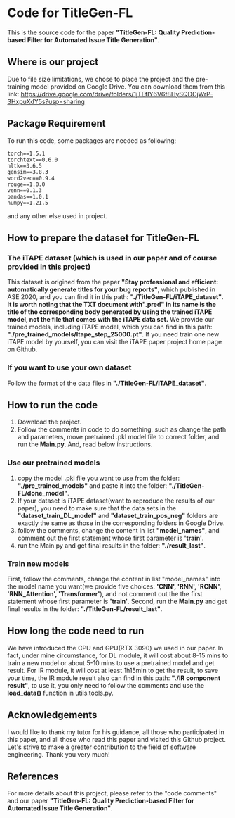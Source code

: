 # Code for TitleGen-FL

This is the source code for the paper **"TitleGen-FL: Quality Prediction-based Filter for Automated Issue Title Generation"**.

## Where is our project

Due to file size limitations, we chose to place the project and the pre-training model provided on Google Drive. You can download them from this link:
https://drive.google.com/drive/folders/1jTEfIY6V6f8HySQDCjWrP-3HxpuXdY5s?usp=sharing

## Package Requirement

To run this code, some packages are needed as following:
```
torch==1.5.1
torchtext==0.6.0
nltk==3.6.5
gensim==3.8.3
word2vec==0.9.4
rouge==1.0.0
venn==0.1.3
pandas==1.0.1
numpy==1.21.5
```
and any other else used in project.

## How to prepare the dataset for TitleGen-FL

### The iTAPE dataset (which is used in our paper and of course provided in this project)

This dataset is origined from the paper **"Stay professional and efficient: automatically generate titles for your bug reports"**, which published in ASE 2020, and you can find it in this path: **"./TitleGen-FL/iTAPE_dataset"**. **It is worth noting that the TXT document with".pred" in its name is the title of the corresponding body generated by using the trained iTAPE model, not the file that comes with the iTAPE data set.** We provide our trained models, including iTAPE model, which you can find in this path: **"./pre_trained_models/Itape_step_25000.pt"**. If you need train one new iTAPE model by yourself, you can visit the iTAPE paper project home page on Github.

### If you want to use your own dataset

Follow the format of the data files in **"./TitleGen-FL/iTAPE_dataset"**.

## How to run the code

1. Download the project.
2. Follow the comments in code to do something, such as change the path and parameters, move pretrained .pkl model file to correct folder, and run the **Main.py**.
And, read below instructions. 

### Use our pretrained models
1. copy the model .pkl file you want to use from the folder: **"./pre_trained_models"** and paste it into the folder: **"./TitleGen-FL/done_model"**.
2. If your dataset is iTAPE dataset(want to reproduce the results of our paper), you need to make sure that the data sets in the **"dataset_train_DL_model"** and **"dataset_train_pos_neg"** folders are exactly the same as those in the corresponding folders in Google Drive.
3. follow the comments, change the content in list **"model_names"**, and comment out the first statement whose first parameter is **'train'**.
4. run the Main.py and get final results in the folder: **"./result_last"**.

### Train new models
First, follow the comments, change the content in list "model_names" into the model name you want(we provide five choices: **'CNN', 'RNN', 'RCNN', 'RNN_Attention', 'Transformer'**), and not comment out the the first statement whose first parameter is **'train'**.
Second, run the **Main.py** and get final results in the folder: **"./TitleGen-FL/result_last"**.

## How long the code need to run
We have introduced the CPU and GPU(RTX 3090) we used in our paper. In fact, under mine circumstance, for DL module, it will cost about 8-15 mins to train a new model or about 5-10 mins to use a pretrained model and get result. For IR module, it will cost at least 1h15min to get the result, to save your time, the IR module result also can find in this path: **"./IR component result"**, to use it, you only need to follow the comments and use the **load_data()** function in utils.tools.py.

## Acknowledgements

I would like to thank my tutor for his guidance, all those who participated in this paper, and all those who read this paper and visited this Github project. Let's strive to make a greater contribution to the field of software engineering. Thank you very much!

## References

For more details about this project, please refer to the "code comments" and our paper **"TitleGen-FL: Quality Prediction-based Filter for Automated Issue Title Generation"**.

